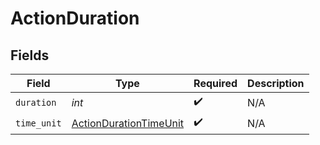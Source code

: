 # ActionDuration


## Fields

| Field                                                                   | Type                                                                    | Required                                                                | Description                                                             |
| ----------------------------------------------------------------------- | ----------------------------------------------------------------------- | ----------------------------------------------------------------------- | ----------------------------------------------------------------------- |
| `duration`                                                              | *int*                                                                   | :heavy_check_mark:                                                      | N/A                                                                     |
| `time_unit`                                                             | [ActionDurationTimeUnit](../../models/shared/actiondurationtimeunit.md) | :heavy_check_mark:                                                      | N/A                                                                     |